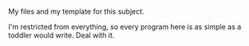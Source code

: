 My files and my template for this subject.

I'm restricted from everything, so every program here is as simple as a toddler would write. Deal with it.
